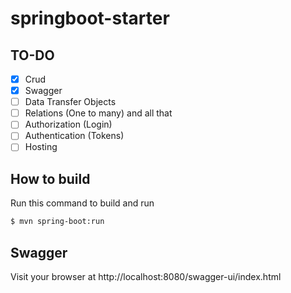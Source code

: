 # springboot-starter

## TO-DO
- [x] Crud
- [x] Swagger
- [ ] Data Transfer Objects
- [ ] Relations (One to many) and all that
- [ ] Authorization (Login)
- [ ] Authentication (Tokens)
- [ ] Hosting

## How to build
Run this command to build and run
```bash
$ mvn spring-boot:run
```

## Swagger
Visit your browser at http://localhost:8080/swagger-ui/index.html
